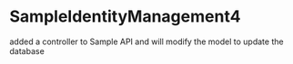 # SampleIdentityManagement4

added a controller to Sample API and will modify the model to update the database 
